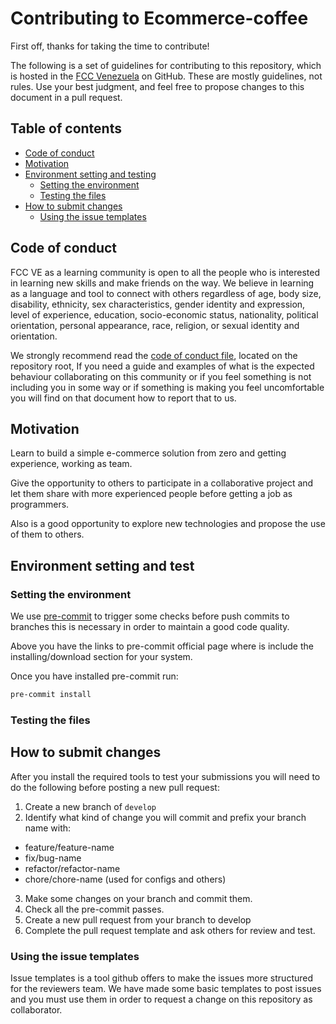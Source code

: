 # Contributing to Ecommerce-coffee

First off, thanks for taking the time to contribute!

The following is a set of guidelines for contributing to this repository,
which is hosted in the [FCC Venezuela](https://github.com/freecodecamp-venezuela)
on GitHub. These are mostly guidelines, not rules. Use your best judgment, and
feel free to propose changes to this document in a pull request.

## Table of contents

* [Code of conduct](#code-of-conduct)
* [Motivation](#motivation)
* [Environment setting and testing](#environment-setting-and-test)
  * [Setting the environment](#Setting-the-environment)
  * [Testing the files](#testing-the-files)
* [How to submit changes](#how-to-submit-changes)
  * [Using the issue templates](#using-the-issue-templates)

## Code of conduct

FCC VE as a learning community is open to all the people who is interested in
learning new skills and make friends on the way. We believe in learning as a
language and tool to connect with others regardless of age, body size,
disability, ethnicity, sex characteristics, gender identity and expression,
level of experience, education, socio-economic status, nationality, political
orientation, personal appearance, race, religion, or sexual identity and
orientation.

We strongly recommend read the [code of conduct file](CODE_OF_CONDUCT.md),
located on the repository root, If you need a guide and examples of what is the
expected behaviour collaborating on this community or if you feel something is
not including you in some way or if something is making you feel uncomfortable
you will find on that document how to report that to us.

## Motivation

Learn to build a simple e-commerce solution from zero and getting experience,
working as team.

Give the opportunity to others to participate in a collaborative project and
let them share with more experienced people before getting a job as programmers.

Also is a good opportunity to explore new technologies and propose the use of
them to others.

## Environment setting and test

### Setting the environment

We use [pre-commit](https://pre-commit.com/) to trigger some checks before push
commits to branches this is necessary in order to maintain a good code quality.

Above you have the links to pre-commit official page where is include the
installing/download section for your system.

Once you have installed pre-commit run:

```bash
pre-commit install
```

### Testing the files

## How to submit changes

After you install the required tools to test your submissions you will need to
do the following before posting a new pull request:

1. Create a new branch of `develop`
2. Identify what kind of change you will commit and prefix your branch name with:
  * feature/feature-name
  * fix/bug-name
  * refactor/refactor-name
  * chore/chore-name (used for configs and others)
3. Make some changes on your branch and commit them.
4. Check all the pre-commit passes.
5. Create a new pull request from your branch to develop
6. Complete the pull request template and ask others for review and test.

### Using the issue templates

Issue templates is a tool github offers to make the issues more structured for
the reviewers team. We have made some basic templates to post issues and you
must use them in order to request a change on this repository as collaborator.
